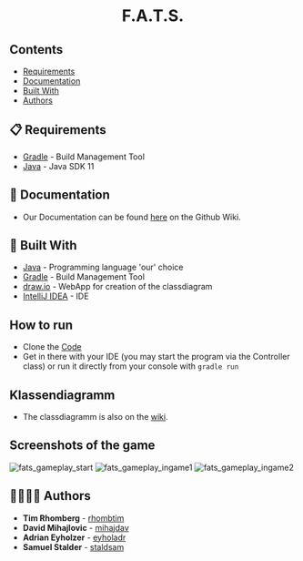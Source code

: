 <h1 align="center">
    F.A.T.S.
</h1>

## Contents

- [Requirements](#-requirements)
- [Documentation](#-documentation)
- [Built With](#-built-with)
- [Authors](#-authors)


## 📋 Requirements
* [Gradle](https://gradle.org/) - Build Management Tool
* [Java](https://www.oracle.com/de/java/) - Java SDK 11

## 📝 Documentation
* Our Documentation can be found [here](https://github.zhaw.ch/pm2-it19azh-ehri-fame-muon/gruppe7-Mers-projekt2-fats/wiki) on the Github Wiki.

## 🧳 Built With
* [Java](https://www.oracle.com/de/java/) - Programming language 'our' choice
* [Gradle](https://gradle.org/) - Build Management Tool
* [draw.io](https://www.draw.io) - WebApp for creation of the classdiagram
* [IntelliJ IDEA](https://www.jetbrains.com/idea/) - IDE

## How to run

* Clone the [Code](https://github.zhaw.ch/pm2-it19azh-ehri-fame-muon/gruppe7-Mers-projekt2-fats.git) 
* Get in there with your IDE (you may start the program via the Controller class) or run it directly from your console with ```gradle run```

## Klassendiagramm
* The classdiagramm is also on the [wiki](https://github.zhaw.ch/pm2-it19azh-ehri-fame-muon/gruppe7-Mers-projekt2-fats/wiki/Class-Diagramm).

## Screenshots of the game
![fats_gameplay_start](https://user-images.githubusercontent.com/32389364/135813109-6039d536-32e6-422c-a458-cc0350de7736.png)
![fats_gameplay_ingame1](https://user-images.githubusercontent.com/32389364/135813226-74461755-f5a8-4a3d-85f9-5560702912f5.png)
![fats_gameplay_ingame2](https://user-images.githubusercontent.com/32389364/135813181-b7712535-eedb-4e18-9adf-a3f5ee17abd2.png)

## 👨‍👨‍👦‍👦 Authors

* **Tim Rhomberg** - [rhombtim](https://github.zhaw.ch/rhombtim)
* **David Mihajlovic** - [mihajdav](https://github.zhaw.ch/mihajdav)
* **Adrian Eyholzer** - [eyholadr](https://github.zhaw.ch/eyholadr)
* **Samuel Stalder** - [staldsam](https://github.zhaw.ch/staldsam)
